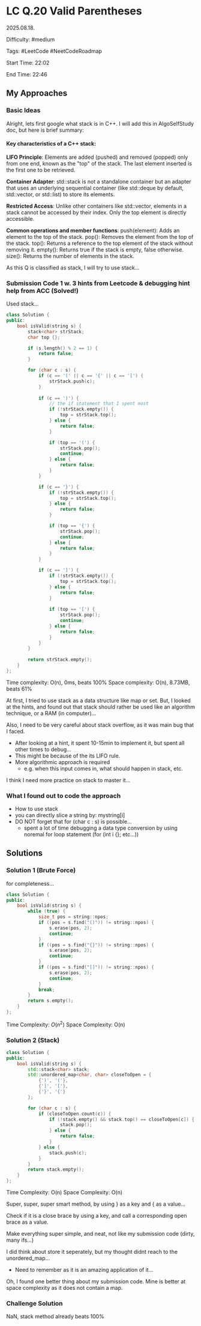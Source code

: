 # LC Q.20 Valid Parentheses

2025.08.18.

Difficulty: #medium

Tags: #LeetCode #NeetCodeRoadmap

Start Time: 22:02

End Time: 22:46

## My Approaches

### Basic Ideas
Alright, lets first google what stack is in C++.
I will add this in AlgoSelfStudy doc, but here is brief summary:
#### Key characteristics of a C++ stack:
**LIFO Principle**:
Elements are added (pushed) and removed (popped) only from one end, known as the "top" of the stack. The last element inserted is the first one to be retrieved.

**Container Adapter**:
std::stack is not a standalone container but an adapter that uses an underlying sequential container (like std::deque by default, std::vector, or std::list) to store its elements.

**Restricted Access**:
Unlike other containers like std::vector, elements in a stack cannot be accessed by their index. Only the top element is directly accessible.

**Common operations and member functions**:
push(element): Adds an element to the top of the stack.
pop(): Removes the element from the top of the stack.
top(): Returns a reference to the top element of the stack without removing it.
empty(): Returns true if the stack is empty, false otherwise.
size(): Returns the number of elements in the stack.

As this Q is classified as stack, I will try to use stack...

### Submission Code 1 w. 3 hints from Leetcode & debugging hint help from ACC (Solved!)
Used stack...
~~~cpp
class Solution {
public:
    bool isValid(string s) {
        stack<char> strStack;
        char top {};

        if (s.length() % 2 == 1) {
            return false;
        }

        for (char c : s) {
            if (c == '(' || c == '{' || c == '[') {
                strStack.push(c);
            }
            
            if (c == ')') {
                // the if statement that I spent most 
                if (!strStack.empty()) {
                    top = strStack.top();
                } else {
                    return false;
                }

                if (top == '(') {
                    strStack.pop();
                    continue;
                } else {
                    return false;
                }
            }

            if (c == '}') {
                if (!strStack.empty()) {
                    top = strStack.top();
                } else {
                    return false;
                }

                if (top == '{') {
                    strStack.pop();
                    continue;
                } else {
                    return false;
                }
            }

            if (c == ']') {
                if (!strStack.empty()) {
                    top = strStack.top();
                } else {
                    return false;
                }
                
                if (top == '[') {
                    strStack.pop();
                    continue;
                } else {
                    return false;
                }
            }
        }
        
        return strStack.empty();
    }
};
~~~

Time complexity: O(n), 0ms, beats 100%
Space complexity: O(n), 8.73MB, beats 61%

At first, I tried to use stack as a data structure like map or set.
But, I looked at the hints, and found out that stack should rather be used like an algorithm technique, or a RAM (in computer)...

Also, I need to be very careful about stack overflow, as it was main bug that I faced.
- After looking at a hint, it spent 10-15min to implement it, but spent all other times to debug...
- This might be because of the its LIFO rule.
- More algorithmic approach is required
  - e.g. when this input comes in, what should happen in stack, etc.

I think I need more practice on stack to master it...

### What I found out to code the approach
- How to use stack
- you can directly slice a string by: mystring[i]
- DO NOT forget that for (char c : s) is possible...
  - spent a lot of time debugging a data type conversion by using noremal for loop statement (for (int i {}; etc...))

## Solutions

### Solution 1 (Brute Force)
for completeness...
~~~cpp
class Solution {
public:
    bool isValid(string s) {
        while (true) {
            size_t pos = string::npos;
            if ((pos = s.find("()")) != string::npos) {
                s.erase(pos, 2);
                continue;
            }
            if ((pos = s.find("{}")) != string::npos) {
                s.erase(pos, 2);
                continue;
            }
            if ((pos = s.find("[]")) != string::npos) {
                s.erase(pos, 2);
                continue;
            }
            break;
        }
        return s.empty();
    }
};
~~~

Time Complexity: $O(n^2)$
Space Complexity: O(n)

### Solution 2 (Stack)
~~~cpp
class Solution {
public:
    bool isValid(string s) {
        std::stack<char> stack;
        std::unordered_map<char, char> closeToOpen = {
            {')', '('},
            {']', '['},
            {'}', '{'}
        };

        for (char c : s) {
            if (closeToOpen.count(c)) {
                if (!stack.empty() && stack.top() == closeToOpen[c]) {
                    stack.pop();
                } else {
                    return false;
                }
            } else {
                stack.push(c);
            }
        }
        return stack.empty();
    }
};
~~~

Time Complexity: O(n)
Space Complexity: O(n)

Super, super, super smart method, by using } as a key and { as a value...

Check if it is a close brace by using a key, and call a corresponding open brace as a value.

Make everything super simple, and neat, not like my submission code (dirty, many ifs...)

I did think about store it seperately, but my thought didnt reach to the unordered_map...
- Need to remember as it is an amazing application of it...

Oh, I found one better thing about my submission code. 
Mine is better at space complexity as it does not contain a map.

### Challenge Solution
NaN, stack method already beats 100%